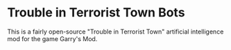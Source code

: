 # Trouble in Terrorist Town Bots
This is a fairly open-source "Trouble in Terrorist Town" artificial intelligence mod for the game Garry's Mod.
